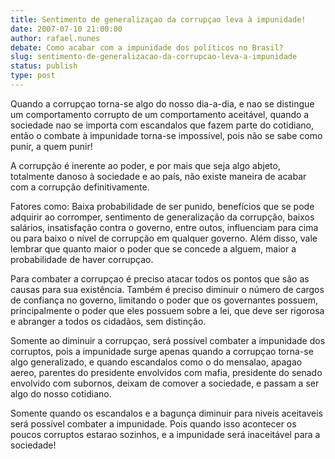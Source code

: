 ```yaml
---
title: Sentimento de generalizaçao da corrupçao leva à impunidade!
date: 2007-07-10 21:00:00
author: rafael.nunes
debate: Como acabar com a impunidade dos políticos no Brasil?
slug: sentimento-de-generalizacao-da-corrupcao-leva-a-impunidade
status: publish 
type: post
---
```


Quando a corrupçao torna-se algo do nosso dia-a-dia, e nao se distingue um comportamento corrupto de um comportamento aceitável, quando a sociedade nao se importa com escandalos que fazem parte do cotidiano, então o combate à impunidade torna-se impossível, pois não se sabe como punir, a quem punir!  

A corrupção é inerente ao poder, e por mais que seja algo abjeto, totalmente danoso à sociedade e ao país, não existe maneira de acabar com a corrupção definitivamente.  

Fatores como: Baixa probabilidade de ser punido, benefícios que se pode adquirir ao corromper, sentimento de generalização da corrupção, baixos salários, insatisfação contra o governo, entre outos, influenciam para cima ou para baixo o nível de corrupção em qualquer governo. Além disso, vale lembrar que quanto maior o poder que se concede a alguem, maior a probabilidade de haver corrupçao.  

Para combater a corrupçao é preciso atacar todos os pontos que são as causas para sua existência. Também é preciso diminuir o número de cargos de confiança no governo, limitando o poder que os governantes possuem, principalmente o poder que eles possuem sobre a lei, que deve ser rigorosa e abranger a todos os cidadãos, sem distinção.  

Somente ao diminuir a corrupçao, será possível combater a impunidade dos corruptos, pois a impunidade surge apenas quando a corrupçao torna-se algo generalizado, e quando escandalos como o do mensalao, apagao aereo, parentes do presidente envolvidos com mafia, presidente do senado envolvido com subornos, deixam de comover a sociedade, e passam a ser algo do nosso cotidiano.   

Somente quando os escandalos e a bagunça diminuir para niveis aceitaveis será possível combater a impunidade. Pois quando isso acontecer os poucos corruptos estarao sozinhos, e a impunidade será inaceitável para a sociedade!
